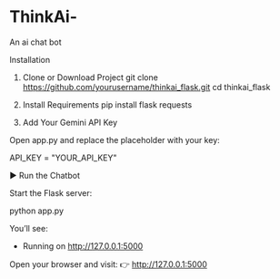 # ThinkAi-
An ai chat bot 

 Installation
1. Clone or Download Project
git clone https://github.com/yourusername/thinkai_flask.git
cd thinkai_flask

2. Install Requirements
pip install flask requests

3. Add Your Gemini API Key

Open app.py and replace the placeholder with your key:

API_KEY = "YOUR_API_KEY"

▶ Run the Chatbot

Start the Flask server:

python app.py


You’ll see:

 * Running on http://127.0.0.1:5000


Open your browser and visit:
👉 http://127.0.0.1:5000
